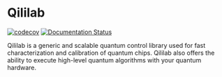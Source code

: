 # Qililab

[![codecov](https://codecov.io/gh/qilimanjaro-tech/qililab/branch/main/graph/badge.svg?token=gSfTPmCeJw)](https://codecov.io/gh/qilimanjaro-tech/qililab)
[![Documentation Status](https://readthedocs.org/projects/qililab/badge/?version=latest)](https://qililab.readthedocs.io/en/latest/?badge=latest)

Qililab is a generic and scalable quantum control library used for fast characterization and calibration of quantum chips. Qililab also offers the ability to execute high-level quantum algorithms with your quantum hardware.
